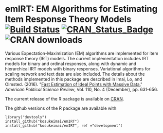 # emIRT: EM Algorithms for Estimating Item Response Theory Models [![Build Status](https://travis-ci.org/kosukeimai/emIRT.svg?branch=master)](https://travis-ci.org/kosukeimai/emIRT)  [![CRAN_Status_Badge](http://www.r-pkg.org/badges/version/emIRT)](https://cran.r-project.org/package=emIRT) ![CRAN downloads](http://cranlogs.r-pkg.org/badges/grand-total/emIRT)

Various Expectation-Maximization (EM) algorithms are implemented for item
response theory (IRT) models. The current implementation includes IRT models for
binary and ordinal responses, along with dynamic and hierarchical IRT models
with binary responses. Variational algorithms for scaling network and text data
are also included.  The details about the methods implemented in this package are 
described in Imai, Lo, and Olmsted. (2016). "[Fast Estimation of Ideal Points with Massive Data.](https://imai.fas.harvard.edu/research/fastideal.html)" *American Political Science Review*, 
Vol. 110, No. 4 (December), pp. 631-656.

The current release of the R package is available on
[CRAN](https://cran.r-project.org/web/packages/emIRT/).

The github versions of the R package are available with

    library("devtools")
    install_github("kosukeimai/emIRT")
    install_github("kosukeimai/emIRT", ref ="development")
